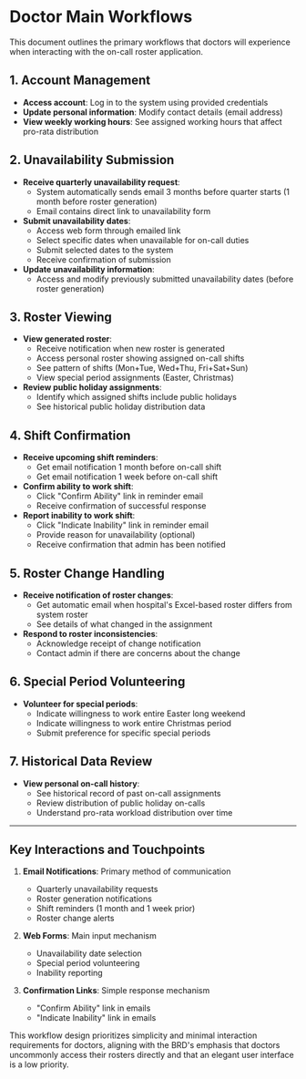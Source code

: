 # Doctor Main Workflows

This document outlines the primary workflows that doctors will experience when interacting with the on-call roster application.

## 1. Account Management

- **Access account**: Log in to the system using provided credentials
- **Update personal information**: Modify contact details (email address)
- **View weekly working hours**: See assigned working hours that affect pro-rata distribution

## 2. Unavailability Submission

- **Receive quarterly unavailability request**:
  - System automatically sends email 3 months before quarter starts (1 month before roster generation)
  - Email contains direct link to unavailability form
- **Submit unavailability dates**:
  - Access web form through emailed link
  - Select specific dates when unavailable for on-call duties
  - Submit selected dates to the system
  - Receive confirmation of submission
- **Update unavailability information**:
  - Access and modify previously submitted unavailability dates (before roster generation)

## 3. Roster Viewing

- **View generated roster**:
  - Receive notification when new roster is generated
  - Access personal roster showing assigned on-call shifts
  - See pattern of shifts (Mon+Tue, Wed+Thu, Fri+Sat+Sun)
  - View special period assignments (Easter, Christmas)
- **Review public holiday assignments**:
  - Identify which assigned shifts include public holidays
  - See historical public holiday distribution data

## 4. Shift Confirmation

- **Receive upcoming shift reminders**:
  - Get email notification 1 month before on-call shift
  - Get email notification 1 week before on-call shift
- **Confirm ability to work shift**:
  - Click "Confirm Ability" link in reminder email
  - Receive confirmation of successful response
- **Report inability to work shift**:
  - Click "Indicate Inability" link in reminder email
  - Provide reason for unavailability (optional)
  - Receive confirmation that admin has been notified

## 5. Roster Change Handling

- **Receive notification of roster changes**:
  - Get automatic email when hospital's Excel-based roster differs from system roster
  - See details of what changed in the assignment
- **Respond to roster inconsistencies**:
  - Acknowledge receipt of change notification
  - Contact admin if there are concerns about the change

## 6. Special Period Volunteering

- **Volunteer for special periods**:
  - Indicate willingness to work entire Easter long weekend
  - Indicate willingness to work entire Christmas period
  - Submit preference for specific special periods

## 7. Historical Data Review

- **View personal on-call history**:
  - See historical record of past on-call assignments
  - Review distribution of public holiday on-calls
  - Understand pro-rata workload distribution over time

---

## Key Interactions and Touchpoints

1. **Email Notifications**: Primary method of communication
   - Quarterly unavailability requests
   - Roster generation notifications
   - Shift reminders (1 month and 1 week prior)
   - Roster change alerts

2. **Web Forms**: Main input mechanism
   - Unavailability date selection
   - Special period volunteering
   - Inability reporting

3. **Confirmation Links**: Simple response mechanism
   - "Confirm Ability" link in emails
   - "Indicate Inability" link in emails

This workflow design prioritizes simplicity and minimal interaction requirements for doctors, aligning with the BRD's emphasis that doctors uncommonly access their rosters directly and that an elegant user interface is a low priority. 
